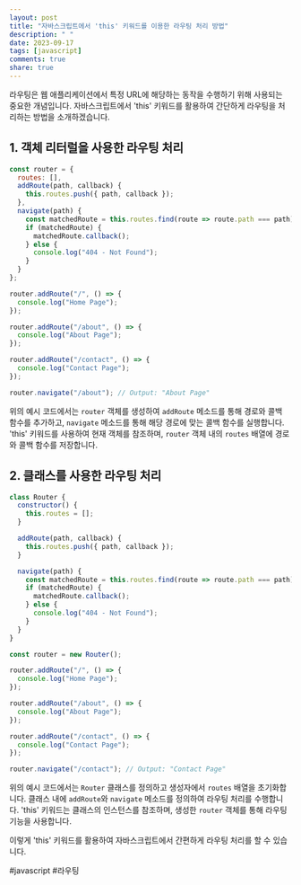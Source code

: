 ```yaml
---
layout: post
title: "자바스크립트에서 'this' 키워드를 이용한 라우팅 처리 방법"
description: " "
date: 2023-09-17
tags: [javascript]
comments: true
share: true
---
```


라우팅은 웹 애플리케이션에서 특정 URL에 해당하는 동작을 수행하기 위해 사용되는 중요한 개념입니다. 자바스크립트에서 'this' 키워드를 활용하여 간단하게 라우팅을 처리하는 방법을 소개하겠습니다.

## 1. 객체 리터럴을 사용한 라우팅 처리

```javascript
const router = {
  routes: [],
  addRoute(path, callback) {
    this.routes.push({ path, callback });
  },
  navigate(path) {
    const matchedRoute = this.routes.find(route => route.path === path);
    if (matchedRoute) {
      matchedRoute.callback();
    } else {
      console.log("404 - Not Found");
    }
  }
};

router.addRoute("/", () => {
  console.log("Home Page");
});

router.addRoute("/about", () => {
  console.log("About Page");
});

router.addRoute("/contact", () => {
  console.log("Contact Page");
});

router.navigate("/about"); // Output: "About Page"
```

위의 예시 코드에서는 `router` 객체를 생성하여 `addRoute` 메소드를 통해 경로와 콜백 함수를 추가하고, `navigate` 메소드를 통해 해당 경로에 맞는 콜백 함수를 실행합니다. 'this' 키워드를 사용하여 현재 객체를 참조하며, `router` 객체 내의 `routes` 배열에 경로와 콜백 함수를 저장합니다.

## 2. 클래스를 사용한 라우팅 처리

```javascript
class Router {
  constructor() {
    this.routes = [];
  }

  addRoute(path, callback) {
    this.routes.push({ path, callback });
  }

  navigate(path) {
    const matchedRoute = this.routes.find(route => route.path === path);
    if (matchedRoute) {
      matchedRoute.callback();
    } else {
      console.log("404 - Not Found");
    }
  }
}

const router = new Router();

router.addRoute("/", () => {
  console.log("Home Page");
});

router.addRoute("/about", () => {
  console.log("About Page");
});

router.addRoute("/contact", () => {
  console.log("Contact Page");
});

router.navigate("/contact"); // Output: "Contact Page"
```

위의 예시 코드에서는 `Router` 클래스를 정의하고 생성자에서 `routes` 배열을 초기화합니다. 클래스 내에 `addRoute`와 `navigate` 메소드를 정의하여 라우팅 처리를 수행합니다. 'this' 키워드는 클래스의 인스턴스를 참조하며, 생성한 `router` 객체를 통해 라우팅 기능을 사용합니다.

이렇게 'this' 키워드를 활용하여 자바스크립트에서 간편하게 라우팅 처리를 할 수 있습니다.

#javascript #라우팅
